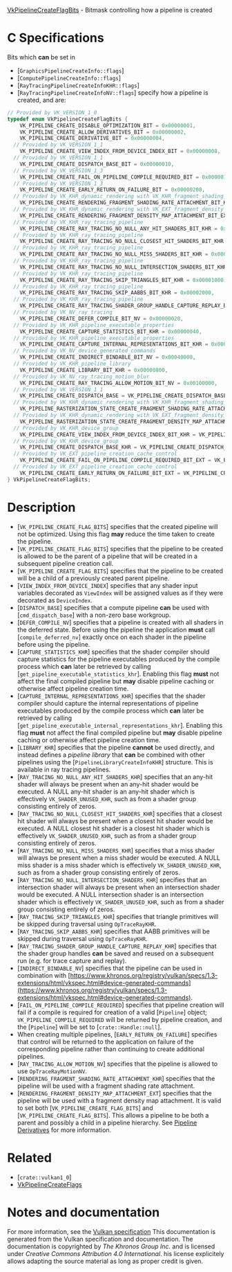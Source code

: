 [VkPipelineCreateFlagBits](https://www.khronos.org/registry/vulkan/specs/1.3-extensions/man/html/VkPipelineCreateFlagBits.html) - Bitmask controlling how a pipeline is created

# C Specifications
Bits which  **can**  be set in
  * [`GraphicsPipelineCreateInfo::flags`]
  * [`ComputePipelineCreateInfo::flags`]
  * [`RayTracingPipelineCreateInfoKHR::flags`]
  * [`RayTracingPipelineCreateInfoNV::flags`]
specify how a pipeline is created, and are:
```c
// Provided by VK_VERSION_1_0
typedef enum VkPipelineCreateFlagBits {
    VK_PIPELINE_CREATE_DISABLE_OPTIMIZATION_BIT = 0x00000001,
    VK_PIPELINE_CREATE_ALLOW_DERIVATIVES_BIT = 0x00000002,
    VK_PIPELINE_CREATE_DERIVATIVE_BIT = 0x00000004,
  // Provided by VK_VERSION_1_1
    VK_PIPELINE_CREATE_VIEW_INDEX_FROM_DEVICE_INDEX_BIT = 0x00000008,
  // Provided by VK_VERSION_1_1
    VK_PIPELINE_CREATE_DISPATCH_BASE_BIT = 0x00000010,
  // Provided by VK_VERSION_1_3
    VK_PIPELINE_CREATE_FAIL_ON_PIPELINE_COMPILE_REQUIRED_BIT = 0x00000100,
  // Provided by VK_VERSION_1_3
    VK_PIPELINE_CREATE_EARLY_RETURN_ON_FAILURE_BIT = 0x00000200,
  // Provided by VK_KHR_dynamic_rendering with VK_KHR_fragment_shading_rate
    VK_PIPELINE_CREATE_RENDERING_FRAGMENT_SHADING_RATE_ATTACHMENT_BIT_KHR = 0x00200000,
  // Provided by VK_KHR_dynamic_rendering with VK_EXT_fragment_density_map
    VK_PIPELINE_CREATE_RENDERING_FRAGMENT_DENSITY_MAP_ATTACHMENT_BIT_EXT = 0x00400000,
  // Provided by VK_KHR_ray_tracing_pipeline
    VK_PIPELINE_CREATE_RAY_TRACING_NO_NULL_ANY_HIT_SHADERS_BIT_KHR = 0x00004000,
  // Provided by VK_KHR_ray_tracing_pipeline
    VK_PIPELINE_CREATE_RAY_TRACING_NO_NULL_CLOSEST_HIT_SHADERS_BIT_KHR = 0x00008000,
  // Provided by VK_KHR_ray_tracing_pipeline
    VK_PIPELINE_CREATE_RAY_TRACING_NO_NULL_MISS_SHADERS_BIT_KHR = 0x00010000,
  // Provided by VK_KHR_ray_tracing_pipeline
    VK_PIPELINE_CREATE_RAY_TRACING_NO_NULL_INTERSECTION_SHADERS_BIT_KHR = 0x00020000,
  // Provided by VK_KHR_ray_tracing_pipeline
    VK_PIPELINE_CREATE_RAY_TRACING_SKIP_TRIANGLES_BIT_KHR = 0x00001000,
  // Provided by VK_KHR_ray_tracing_pipeline
    VK_PIPELINE_CREATE_RAY_TRACING_SKIP_AABBS_BIT_KHR = 0x00002000,
  // Provided by VK_KHR_ray_tracing_pipeline
    VK_PIPELINE_CREATE_RAY_TRACING_SHADER_GROUP_HANDLE_CAPTURE_REPLAY_BIT_KHR = 0x00080000,
  // Provided by VK_NV_ray_tracing
    VK_PIPELINE_CREATE_DEFER_COMPILE_BIT_NV = 0x00000020,
  // Provided by VK_KHR_pipeline_executable_properties
    VK_PIPELINE_CREATE_CAPTURE_STATISTICS_BIT_KHR = 0x00000040,
  // Provided by VK_KHR_pipeline_executable_properties
    VK_PIPELINE_CREATE_CAPTURE_INTERNAL_REPRESENTATIONS_BIT_KHR = 0x00000080,
  // Provided by VK_NV_device_generated_commands
    VK_PIPELINE_CREATE_INDIRECT_BINDABLE_BIT_NV = 0x00040000,
  // Provided by VK_KHR_pipeline_library
    VK_PIPELINE_CREATE_LIBRARY_BIT_KHR = 0x00000800,
  // Provided by VK_NV_ray_tracing_motion_blur
    VK_PIPELINE_CREATE_RAY_TRACING_ALLOW_MOTION_BIT_NV = 0x00100000,
  // Provided by VK_VERSION_1_1
    VK_PIPELINE_CREATE_DISPATCH_BASE = VK_PIPELINE_CREATE_DISPATCH_BASE_BIT,
  // Provided by VK_KHR_dynamic_rendering with VK_KHR_fragment_shading_rate
    VK_PIPELINE_RASTERIZATION_STATE_CREATE_FRAGMENT_SHADING_RATE_ATTACHMENT_BIT_KHR = VK_PIPELINE_CREATE_RENDERING_FRAGMENT_SHADING_RATE_ATTACHMENT_BIT_KHR,
  // Provided by VK_KHR_dynamic_rendering with VK_EXT_fragment_density_map
    VK_PIPELINE_RASTERIZATION_STATE_CREATE_FRAGMENT_DENSITY_MAP_ATTACHMENT_BIT_EXT = VK_PIPELINE_CREATE_RENDERING_FRAGMENT_DENSITY_MAP_ATTACHMENT_BIT_EXT,
  // Provided by VK_KHR_device_group
    VK_PIPELINE_CREATE_VIEW_INDEX_FROM_DEVICE_INDEX_BIT_KHR = VK_PIPELINE_CREATE_VIEW_INDEX_FROM_DEVICE_INDEX_BIT,
  // Provided by VK_KHR_device_group
    VK_PIPELINE_CREATE_DISPATCH_BASE_KHR = VK_PIPELINE_CREATE_DISPATCH_BASE,
  // Provided by VK_EXT_pipeline_creation_cache_control
    VK_PIPELINE_CREATE_FAIL_ON_PIPELINE_COMPILE_REQUIRED_BIT_EXT = VK_PIPELINE_CREATE_FAIL_ON_PIPELINE_COMPILE_REQUIRED_BIT,
  // Provided by VK_EXT_pipeline_creation_cache_control
    VK_PIPELINE_CREATE_EARLY_RETURN_ON_FAILURE_BIT_EXT = VK_PIPELINE_CREATE_EARLY_RETURN_ON_FAILURE_BIT,
} VkPipelineCreateFlagBits;
```

# Description
- [`VK_PIPELINE_CREATE_FLAG_BITS`] specifies that the created pipeline will not be optimized. Using this flag  **may**  reduce the time taken to create the pipeline.
- [`VK_PIPELINE_CREATE_FLAG_BITS`] specifies that the pipeline to be created is allowed to be the parent of a pipeline that will be created in a subsequent pipeline creation call.
- [`VK_PIPELINE_CREATE_FLAG_BITS`] specifies that the pipeline to be created will be a child of a previously created parent pipeline.
- [`VIEW_INDEX_FROM_DEVICE_INDEX`] specifies that any shader input variables decorated as `ViewIndex` will be assigned values as if they were decorated as `DeviceIndex`.
- [`DISPATCH_BASE`] specifies that a compute pipeline  **can**  be used with [`cmd_dispatch_base`] with a non-zero base workgroup.
- [`DEFER_COMPILE_NV`] specifies that a pipeline is created with all shaders in the deferred state. Before using the pipeline the application  **must**  call [`compile_deferred_nv`] exactly once on each shader in the pipeline before using the pipeline.
- [`CAPTURE_STATISTICS_KHR`] specifies that the shader compiler should capture statistics for the pipeline executables produced by the compile process which  **can**  later be retrieved by calling [`get_pipeline_executable_statistics_khr`]. Enabling this flag  **must**  not affect the final compiled pipeline but  **may**  disable pipeline caching or otherwise affect pipeline creation time.
- [`CAPTURE_INTERNAL_REPRESENTATIONS_KHR`] specifies that the shader compiler should capture the internal representations of pipeline executables produced by the compile process which  **can**  later be retrieved by calling [`get_pipeline_executable_internal_representations_khr`]. Enabling this flag  **must**  not affect the final compiled pipeline but  **may**  disable pipeline caching or otherwise affect pipeline creation time.
- [`LIBRARY_KHR`] specifies that the pipeline  **cannot**  be used directly, and instead defines a *pipeline library* that  **can**  be combined with other pipelines using the [`PipelineLibraryCreateInfoKHR`] structure. This is available in ray tracing pipelines.
- [`RAY_TRACING_NO_NULL_ANY_HIT_SHADERS_KHR`] specifies that an any-hit shader will always be present when an any-hit shader would be executed. A NULL any-hit shader is an any-hit shader which is effectively `VK_SHADER_UNUSED_KHR`, such as from a shader group consisting entirely of zeros.
- [`RAY_TRACING_NO_NULL_CLOSEST_HIT_SHADERS_KHR`] specifies that a closest hit shader will always be present when a closest hit shader would be executed. A NULL closest hit shader is a closest hit shader which is effectively `VK_SHADER_UNUSED_KHR`, such as from a shader group consisting entirely of zeros.
- [`RAY_TRACING_NO_NULL_MISS_SHADERS_KHR`] specifies that a miss shader will always be present when a miss shader would be executed. A NULL miss shader is a miss shader which is effectively `VK_SHADER_UNUSED_KHR`, such as from a shader group consisting entirely of zeros.
- [`RAY_TRACING_NO_NULL_INTERSECTION_SHADERS_KHR`] specifies that an intersection shader will always be present when an intersection shader would be executed. A NULL intersection shader is an intersection shader which is effectively `VK_SHADER_UNUSED_KHR`, such as from a shader group consisting entirely of zeros.
- [`RAY_TRACING_SKIP_TRIANGLES_KHR`] specifies that triangle primitives will be skipped during traversal using `OpTraceRayKHR`.
- [`RAY_TRACING_SKIP_AABBS_KHR`] specifies that AABB primitives will be skipped during traversal using `OpTraceRayKHR`.
- [`RAY_TRACING_SHADER_GROUP_HANDLE_CAPTURE_REPLAY_KHR`] specifies that the shader group handles  **can**  be saved and reused on a subsequent run (e.g. for trace capture and replay).
- [`INDIRECT_BINDABLE_NV`] specifies that the pipeline can be used in combination with [https://www.khronos.org/registry/vulkan/specs/1.3-extensions/html/vkspec.html#device-generated-commands](https://www.khronos.org/registry/vulkan/specs/1.3-extensions/html/vkspec.html#device-generated-commands).
- [`FAIL_ON_PIPELINE_COMPILE_REQUIRED`] specifies that pipeline creation will fail if a compile is required for creation of a valid [`Pipeline`] object; `VK_PIPELINE_COMPILE_REQUIRED` will be returned by pipeline creation, and the [`Pipeline`] will be set to [`crate::Handle::null`].
- When creating multiple pipelines, [`EARLY_RETURN_ON_FAILURE`] specifies that control will be returned to the application on failure of the corresponding pipeline rather than continuing to create additional pipelines.
- [`RAY_TRACING_ALLOW_MOTION_NV`] specifies that the pipeline is allowed to use `OpTraceRayMotionNV`.
- [`RENDERING_FRAGMENT_SHADING_RATE_ATTACHMENT_KHR`] specifies that the pipeline will be used with a fragment shading rate attachment.
- [`RENDERING_FRAGMENT_DENSITY_MAP_ATTACHMENT_EXT`] specifies that the pipeline will be used with a fragment density map attachment.
It is valid to set both [`VK_PIPELINE_CREATE_FLAG_BITS`] and
[`VK_PIPELINE_CREATE_FLAG_BITS`].
This allows a pipeline to be both a parent and possibly a child in a
pipeline hierarchy.
See [Pipeline Derivatives](https://www.khronos.org/registry/vulkan/specs/1.3-extensions/html/vkspec.html#pipelines-pipeline-derivatives) for more
information.

# Related
- [`crate::vulkan1_0`]
- [VkPipelineCreateFlags]()

# Notes and documentation
For more information, see the [Vulkan specification](https://www.khronos.org/registry/vulkan/specs/1.3-extensions/html/vkspec.html)
This documentation is generated from the Vulkan specification and documentation.
The documentation is copyrighted by *The Khronos Group Inc.* and is licensed under *Creative Commons Attribution 4.0 International*.
his license explicitely allows adapting the source material as long as proper credit is given.
        